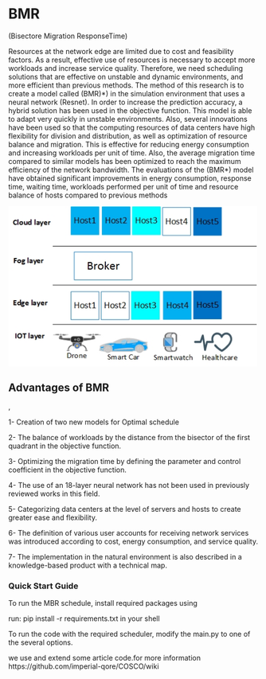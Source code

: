 # BMR
<p>(Bisectore Migration ResponseTime)</p>
<p>Resources at the network edge are limited due to cost and feasibility factors. As a result, effective use of resources is necessary to accept more workloads and increase service quality. Therefore, we need scheduling solutions that are effective on unstable and dynamic environments, and more efficient than previous methods. The method of this research is to create a model called (BMR)*)  in the simulation environment that uses a neural network (Resnet). In order to increase the prediction accuracy, a hybrid solution has been used in the objective function. This model is able to adapt very quickly in unstable environments. Also, several innovations have been used so that the computing resources of data centers have high flexibility for division and distribution, as well as optimization of resource balance and migration. This is effective for reducing energy consumption and increasing workloads per unit of time. Also, the average migration time compared to similar models has been optimized to reach the maximum efficiency of the network bandwidth. The evaluations of the (BMR*)  model have obtained significant improvements in energy consumption, response time, waiting time, workloads performed per unit of time and resource balance of hosts compared to previous methods</p>


<img src="https://github.com/ahorri/BMR/blob/main/3layer%20english.jpg" width="500" align="middle" style="max-width: 100%;">

<h2>Advantages of BMR </h2>,


<p>1- Creation of two new models for Optimal schedule</p>
<p>2- The balance of workloads by the distance from the bisector of the first quadrant in the objective function.</p>
<p>3- Optimizing the migration time by defining the parameter and control coefficient in the objective function.</p>
<p>4- The use of an 18-layer neural network has not been used in previously reviewed works in this field.</p>
<p>5- Categorizing data centers at the level of servers and hosts to create greater ease and flexibility.</p>
<p>6- The definition of various user accounts for receiving network services was introduced according to cost, energy consumption, and service quality.</p>
<p>7- The implementation in the natural environment is also described in a knowledge-based product with a technical map.</p>
<h3>Quick Start Guide</h3>
<p>To run the MBR schedule, install required packages using</p>
<p>run: pip install -r requirements.txt in your shell</p>
<p>To run the code with the required scheduler, modify the main.py to one of the several options.</p>
<p> we use and extend some article code.for more information https://github.com/imperial-qore/COSCO/wiki </p>
